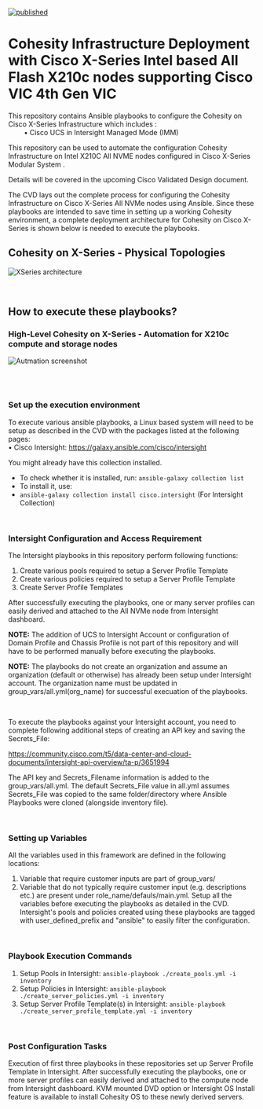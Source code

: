 [![published](https://static.production.devnetcloud.com/codeexchange/assets/images/devnet-published.svg)](https://developer.cisco.com/codeexchange/github/repo/ucs-compute-solutions/cohesity_xseries_ansible)

# Cohesity Infrastructure Deployment with Cisco X-Series Intel based All Flash X210c nodes supporting  Cisco VIC 4th Gen VIC

This repository  contains Ansible playbooks to configure the Cohesity on Cisco X-Series Infrastructure which includes : <br />
&emsp;&emsp; •	 Cisco UCS in Intersight Managed Mode (IMM) <br />


This repository can be used to automate the configuration Cohesity Infrastructure on Intel X210C All NVME nodes configured in Cisco X-Series Modular System  .

Details will be covered in the upcoming Cisco Validated Design document.

The CVD lays out the complete process for configuring the Cohesity Infrastructure on Cisco X-Series All NVMe nodes using Ansible. Since these playbooks are intended to save time in setting up a working Cohesity environment, a complete deployment architecture for Cohesity on Cisco X-Series is shown below is needed to execute the playbooks.

## Cohesity on X-Series - Physical Topologies




![XSeries architecture](https://user-images.githubusercontent.com/101294457/205809370-3237c9b3-c5e4-493a-a923-77484319fdec.png)

<br />

## How to execute these playbooks?

### High-Level Cohesity on X-Series - Automation for X210c compute and storage nodes
![Autmation screenshot](https://user-images.githubusercontent.com/101294457/205838615-450fca8e-ebdf-4aa5-abb1-82887456aa52.png)


<br />
<br />




### Set up the execution environment
To execute various ansible playbooks, a Linux based system will need to be setup as described in the CVD with the packages listed at the following pages: <br />
•	Cisco Intersight: https://galaxy.ansible.com/cisco/intersight <br />


You might already have this collection installed.

- To check whether it is installed, run: `ansible-galaxy collection list`
- To install it, use: <br />
- `ansible-galaxy collection install cisco.intersight` (For Intersight Collection) <br />

<br />

### Intersight Configuration and Access Requirement

The Intersight playbooks in this repository perform following functions:

1. Create various pools required to setup a Server Profile Template
2. Create various policies required to setup a Server Profile Template
3. Create Server Profile Templates

After successfully executing the playbooks, one or many server profiles can easily derived and attached to the All NVMe node from Intersight dashboard.

**NOTE:** The addition of UCS to Intersight Account or configuration of Domain Profile and Chassis Profile is not part of this repository and will have to be performed manually before executing the playbooks.

**NOTE:** The playbooks do not create an organization and assume an organization (default or otherwise) has already been setup under Intersight account. The organization name must be updated in group_vars/all.yml(org_name) for successful execuation of the playbooks.

<br />

To execute the playbooks against your Intersight account, you need to complete following additional steps of creating an API key and saving the Secrets_File:

https://community.cisco.com/t5/data-center-and-cloud-documents/intersight-api-overview/ta-p/3651994

The API key and Secrets_Filename information is added to the group_vars/all.yml. The default Secrets_File value in all.yml assumes Secrets_File was copied to the same folder/directory where Ansible Playbooks were cloned (alongside inventory file).

<br />


### Setting up Variables

All the variables used in this framework are defined in the following locations:

1. Variable that require customer inputs are part of group_vars/
2. Variable that do not typically require customer input (e.g. descriptions etc.) are present under role_name/defauls/main.yml.
   Setup all the variables before executing the playbooks as detailed in the CVD. Intersight's pools and policies created using these playbooks are tagged with user_defined_prefix and "ansible" to easily filter the configuration.

<br />


### Playbook Execution Commands

1.	Setup Pools in Intersight: `ansible-playbook ./create_pools.yml -i inventory`
2.	Setup Policies in Intersight: `ansible-playbook ./create_server_policies.yml -i inventory`
3.	Setup Server Profile Template(s) in Intersight: `ansible-playbook ./create_server_profile_template.yml -i inventory`

<br />


### Post Configuration Tasks

Execution of first three playbooks in these repositories set up Server Profile Template in Intersight. After successfully executing the playbooks, one or more server profiles can easily derived and attached to the compute node from Intersight dashboard. KVM mounted DVD option or Intersight OS Install feature is available to install Cohesity OS to these newly derived servers.

<br />
